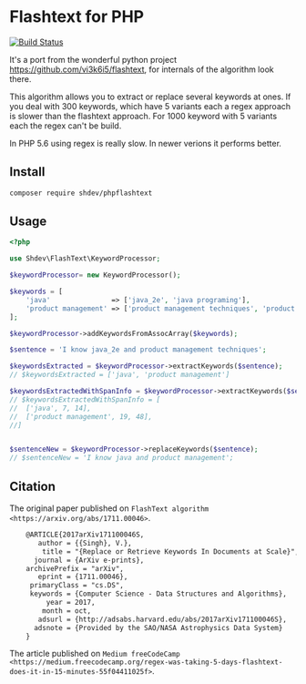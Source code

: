 
# Flashtext for PHP


[![Build Status](https://travis-ci.org/shdev/phpflashtext.svg?branch=master)](https://travis-ci.org/shdev/phpflashtext)

It's a port from the wonderful python project https://github.com/vi3k6i5/flashtext,
for internals of the algorithm look there. 

This algorithm allows you to extract or replace several keywords at ones.
If you deal with 300 keywords, which have 5 variants each a regex approach is slower than the flashtext approach.
For 1000 keyword with 5 variants each the regex can't be build.

In PHP 5.6 using regex is really slow. In newer verions it performs better. 

## Install

```bash
composer require shdev/phpflashtext
```

## Usage

```php
<?php

use Shdev\FlashText\KeywordProcessor;

$keywordProcessor= new KeywordProcessor();

$keywords = [
	'java'               => ['java_2e', 'java programing'],
	'product management' => ['product management techniques', 'product management'],
];

$keywordProcessor->addKeywordsFromAssocArray($keywords);

$sentence = 'I know java_2e and product management techniques';

$keywordsExtracted = $keywordProcessor->extractKeywords($sentence);
// $keywordsExtracted = ['java', 'product management']

$keywordsExtractedWithSpanInfo = $keywordProcessor->extractKeywords($sentence, true);
// $keywordsExtractedWithSpanInfo = [
//	['java', 7, 14],
// 	['product management', 19, 48],
//]


$sentenceNew = $keywordProcessor->replaceKeywords($sentence);
// $sentenceNew = 'I know java and product management';

```

## Citation


The original paper published on `FlashText algorithm <https://arxiv.org/abs/1711.00046>`.

```tex
    @ARTICLE{2017arXiv171100046S,
       author = {{Singh}, V.},
        title = "{Replace or Retrieve Keywords In Documents at Scale}",
      journal = {ArXiv e-prints},
    archivePrefix = "arXiv",
       eprint = {1711.00046},
     primaryClass = "cs.DS",
     keywords = {Computer Science - Data Structures and Algorithms},
         year = 2017,
        month = oct,
       adsurl = {http://adsabs.harvard.edu/abs/2017arXiv171100046S},
      adsnote = {Provided by the SAO/NASA Astrophysics Data System}
    }

```
The article published on `Medium freeCodeCamp <https://medium.freecodecamp.org/regex-was-taking-5-days-flashtext-does-it-in-15-minutes-55f04411025f>`.
